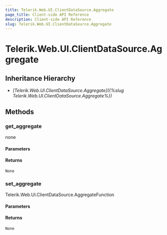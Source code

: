 ```yaml
---
title: Telerik.Web.UI.ClientDataSource.Aggregate
page_title: Client-side API Reference
description: Client-side API Reference
slug: Telerik.Web.UI.ClientDataSource.Aggregate
---
```


# Telerik.Web.UI.ClientDataSource.Aggregate  

## Inheritance Hierarchy

* *[Telerik.Web.UI.ClientDataSource.Aggregate]({%slug Telerik.Web.UI.ClientDataSource.Aggregate%})*

## Methods

###  get_aggregate

none

#### Parameters

#### Returns

`None` 

###  set_aggregate

Telerik.Web.UI.ClientDataSource.AggregateFunction

#### Parameters

#### Returns

`None` 


